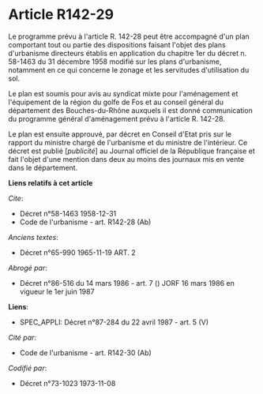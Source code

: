 # Article R142-29

Le programme prévu à l'article R. 142-28 peut être accompagné d'un plan comportant tout ou partie des dispositions faisant
l'objet des plans d'urbanisme directeurs établis en application du chapitre 1er du décret n. 58-1463 du 31 décembre 1958
modifié sur les plans d'urbanisme, notamment en ce qui concerne le zonage et les servitudes d'utilisation du sol.

Le plan est soumis pour avis au syndicat mixte pour l'aménagement et l'équipement de la région du golfe de Fos et au conseil
général du département des Bouches-du-Rhône auxquels il est donné communication du programme général d'aménagement prévu à
l'article R. 142-28.

Le plan est ensuite approuvé, par décret en Conseil d'Etat pris sur le rapport du ministre chargé de l'urbanisme et du
ministre de l'intérieur. Ce décret est publié [*publicité*] au Journal officiel de la République française et fait l'objet
d'une mention dans deux au moins des journaux mis en vente dans le département.

**Liens relatifs à cet article**

_Cite_:

  - Décret n°58-1463 1958-12-31
  - Code de l'urbanisme - art. R142-28 (Ab)

_Anciens textes_:

  - Décret n°65-990 1965-11-19 ART. 2

_Abrogé par_:

  - Décret n°86-516 du 14 mars 1986 - art. 7 () JORF 16 mars 1986 en vigueur le   1er juin 1987

**Liens**:

  - SPEC_APPLI: Décret n°87-284 du 22 avril 1987 - art. 5 (V)

_Cité par_:

  - Code de l'urbanisme - art. R142-30 (Ab)

_Codifié par_:

  - Décret n°73-1023 1973-11-08
